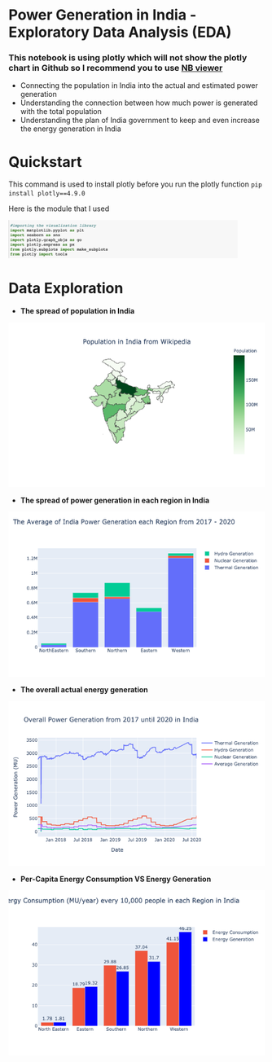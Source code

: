 # Power Generation in India - Exploratory Data Analysis (EDA)
### This notebook is using plotly which will not show the plotly chart in Github so I recommend you to use [NB viewer](http://nbviewer.jupyter.org/)
- Connecting the population in India into the actual and estimated power generation
- Understanding the connection between how much power is generated with the total population
- Understanding the plan of India government to keep and even increase the energy generation in India

# Quickstart
This command is used to install plotly before you run the plotly function
`pip install plotly==4.9.0`

Here is the module that I used

<img src="image/module.png" width="450" >

# Data Exploration
- **The spread of population in India**

<img src="image/population.png" width="550" >

- **The spread of power generation in each region in India**

<img src="image/power generation.png" width="550" >

- **The overall actual energy generation**

<img src="image/Overall Power Generation.png" width="550" >

- **Per-Capita Energy Consumption VS Energy Generation**

<img src="image/Power Generation VS Energy Consumption.png" width="550" >


